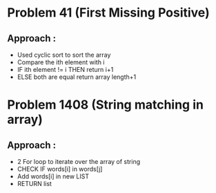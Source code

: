 # Problem 41 (First Missing Positive)

## Approach :
- Used cyclic sort to sort the array 
- Compare the ith element with i 
- IF ith element != i THEN return i+1
- ELSE both are equal return array length+1

# Problem 1408 (String matching in array)
## Approach :
- 2 For loop to iterate over the array of string
- CHECK IF words[i] in words[j]
- Add words[i] in new LIST
- RETURN list

